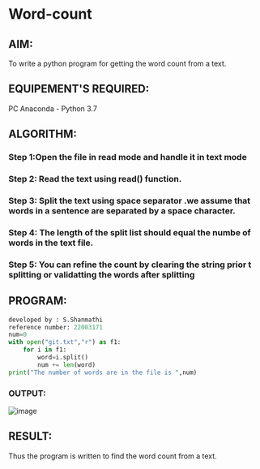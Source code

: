 # Word-count
## AIM:
To write a python program for getting the word count from a text.
## EQUIPEMENT'S REQUIRED: 
PC
Anaconda - Python 3.7
## ALGORITHM: 
### Step 1:Open the file in read mode and handle it in text mode

### Step 2: Read the text using read() function.
 
### Step 3: Split the text using space separator .we assume that words in a sentence are separated by a space character.

### Step 4: The length of the split list should equal the numbe of words in the text file.

### Step 5: You can refine the count by clearing the string prior t splitting or validatting the words after splitting

## PROGRAM:
```python
developed by : S.Shanmathi
reference number: 22003171
num=0
with open("git.txt","r") as f1:
    for i in f1:
        word=i.split()
        num += len(word)
print("The number of words are in the file is ",num)
```
### OUTPUT:
![image](https://user-images.githubusercontent.com/121243595/214901785-b30fc19c-0041-484c-bb82-cb211228cade.png)

## RESULT:
Thus the program is written to find the word count from a text.
